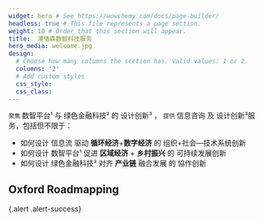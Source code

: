 ```yaml
---
widget: hero # See https://wowchemy.com/docs/page-builder/
headless: true # This file represents a page section.
weight: 10 # Order that this section will appear.
title:  澳恪森数智科技服务
hero_media: welcome.jpg
design:
  # Choose how many columns the section has. Valid values: 1 or 2.
  columns: '2'
  # Add custom styles
  css_style: 
  css_class: 
---
```

<small class="text-muted"> 聚焦 </small>
<span class="highlight-container highlight-yellow"><span class="highlight"> 数智平台¹ </span></span>
 与 
 <span class="highlight-container highlight-green"><span class="highlight"> 绿色金融科技² </span></span>
 的 
<span class="highlight-container highlight-fushia"><span class="highlight"> 设计创新³ </span></span>
， 
<small class="text-muted"> 提供  </small>
信息咨询  及 设计创新³服务，包括但不限于：

*  如何设计 <span class="highlight-container highlight-blue"><span class="highlight">信息流</span></span> 驱动  **循环经济**+**数字经济** 的 组织+社会—技术系统创新
*  如何设计 <span class="highlight-container highlight-yellow"><span class="highlight"> 数智平台¹</span></span> 促进 **区域经济** + **乡村振兴** 的 可持续发展创新
*  如何设计 <span class="highlight-container highlight-green"><span class="highlight"> 绿色金融科技²</span></span> 对齐  **产业链** 融合发展 的 協作创新
 
 ## Oxford Roadmapping
{.alert .alert-success}
